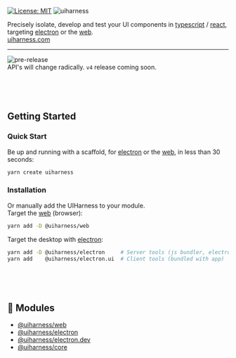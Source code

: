 [![License: MIT](https://img.shields.io/badge/License-MIT-green.svg)](https://opensource.org/licenses/MIT)
![uiharness](https://user-images.githubusercontent.com/185555/51473188-86070e80-1de0-11e9-88e8-bf6755250fdb.png)

Precisely isolate, develop and test your UI components in [typescript](https://www.typescriptlang.org/) / [react](https://reactjs.org/), targeting [electron](https://electronjs.org/) or the [web](https://developer.mozilla.org).  
[uiharness.com](https://uiharness.com)

----

![pre-release](https://img.shields.io/badge/Status-pre--release-orange.svg)  
API's will change radically. `v4` release coming soon.

<p>&nbsp;</p>
<p>&nbsp;</p>



## Getting Started

### Quick Start
Be up and running with a scaffold, for [electron](https://electronjs.org/) or the [web](https://developer.mozilla.org), in less than 30 seconds:

```bash
yarn create uiharness
```


### Installation
Or manually add the UIHarness to your module.  
Target the [web](https://developer.mozilla.org) (browser):

```bash
yarn add -D @uiharness/web
```

Target the desktop with [electron](https://electronjs.org):

```bash
yarn add -D @uiharness/electron     # Server tools (js bundler, electron builder)
yarn add    @uiharness/electron.ui  # Client tools (bundled with app)
```


<p>&nbsp;</p>
<p>&nbsp;</p>


## 🔗 Modules
- [@uiharness/web](code/libs/web/README.md)
- [@uiharness/electron](code/libs/electron/README.md)
- [@uiharness/electron.dev](code/libs/electron.dev/README.md)
- [@uiharness/core](code/libs/core/README.md)
